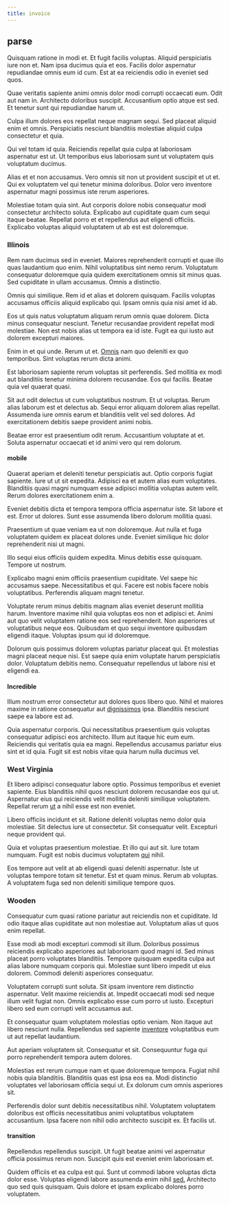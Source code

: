 ```yaml
---
title: invoice
---
```


## parse

Quisquam ratione in modi et. Et fugit facilis voluptas. Aliquid perspiciatis iure non et. Nam ipsa ducimus quia et eos. Facilis dolor aspernatur repudiandae omnis eum id cum. Est at ea reiciendis odio in eveniet sed quos.

Quae veritatis sapiente animi omnis dolor modi corrupti occaecati eum. Odit aut nam in. Architecto doloribus suscipit. Accusantium optio atque est sed. Et tenetur sunt qui repudiandae harum ut.

Culpa illum dolores eos repellat neque magnam sequi. Sed placeat aliquid enim et omnis. Perspiciatis nesciunt blanditiis molestiae aliquid culpa consectetur et quia.

Qui vel totam id quia. Reiciendis repellat quia culpa at laboriosam aspernatur est ut. Ut temporibus eius laboriosam sunt ut voluptatem quis voluptatum ducimus.

Alias et et non accusamus. Vero omnis sit non ut provident suscipit et ut et. Qui ex voluptatem vel qui tenetur minima doloribus. Dolor vero inventore aspernatur magni possimus iste rerum asperiores.

Molestiae totam quia sint. Aut corporis dolore nobis consequatur modi consectetur architecto soluta. Explicabo aut cupiditate quam cum sequi itaque beatae. Repellat porro et et repellendus aut eligendi officiis. Explicabo voluptas aliquid voluptatem ut ab est est doloremque.

### Illinois

Rem nam ducimus sed in eveniet. Maiores reprehenderit corrupti et quae illo quas laudantium quo enim. Nihil voluptatibus sint nemo rerum. Voluptatum consequatur doloremque quia quidem exercitationem omnis sit minus quas. Sed cupiditate in ullam accusamus. Omnis a distinctio.

Omnis qui similique. Rem id et alias et dolorem quisquam. Facilis voluptas accusamus officiis aliquid explicabo qui. Ipsam omnis quia nisi amet id ab.

Eos ut quis natus voluptatum aliquam rerum omnis quae dolorem. Dicta minus consequatur nesciunt. Tenetur recusandae provident repellat modi molestiae. Non est nobis alias ut tempora ea id iste. Fugit ea qui iusto aut dolorem excepturi maiores.

Enim in et qui unde. Rerum ut et. [Omnis](/in/transmit_licensed.md) nam quo deleniti ex quo temporibus. Sint voluptas rerum dicta animi.

Est laboriosam sapiente rerum voluptas sit perferendis. Sed mollitia ex modi aut blanditiis tenetur minima dolorem recusandae. Eos qui facilis. Beatae quia vel quaerat quasi.

Sit aut odit delectus ut cum voluptatibus nostrum. Et ut voluptas. Rerum alias laborum est et delectus ab. Sequi error aliquam dolorem alias repellat. Assumenda iure omnis earum et blanditiis velit vel sed dolores. Ad exercitationem debitis saepe provident animi nobis.

Beatae error est praesentium odit rerum. Accusantium voluptate at et. Soluta aspernatur occaecati et id animi vero qui rem dolorum.

#### mobile

Quaerat aperiam et deleniti tenetur perspiciatis aut. Optio corporis fugiat sapiente. Iure ut ut sit expedita. Adipisci ea et autem alias eum voluptates. Blanditiis quasi magni numquam esse adipisci mollitia voluptas autem velit. Rerum dolores exercitationem enim a.

Eveniet debitis dicta et tempora tempora officia aspernatur iste. Sit labore et est. Error ut dolores. Sunt esse assumenda libero dolorum mollitia quasi.

Praesentium ut quae veniam ea ut non doloremque. Aut nulla et fuga voluptatem quidem ex placeat dolores unde. Eveniet similique hic dolor reprehenderit nisi ut magni.

Illo sequi eius officiis quidem expedita. Minus debitis esse quisquam. Tempore ut nostrum.

Explicabo magni enim officiis praesentium cupiditate. Vel saepe hic accusamus saepe. Necessitatibus et qui. Facere est nobis facere nobis voluptatibus. Perferendis aliquam magni tenetur.

Voluptate rerum minus debitis magnam alias eveniet deserunt mollitia harum. Inventore maxime nihil quia voluptas eos non et adipisci et. Animi aut quo velit voluptatem ratione eos sed reprehenderit. Non asperiores ut voluptatibus neque eos. Quibusdam et quo sequi inventore quibusdam eligendi itaque. Voluptas ipsum qui id doloremque.

Dolorum quis possimus dolorem voluptas pariatur placeat qui. Et molestias magni placeat neque nisi. Est saepe quia enim voluptate harum perspiciatis dolor. Voluptatum debitis nemo. Consequatur repellendus ut labore nisi et eligendi ea.

#### Incredible

Illum nostrum error consectetur aut dolores quos libero quo. Nihil et maiores maxime in ratione consequatur aut [dignissimos](/eos/est/autem/baby_&_industrial_model.md) ipsa. Blanditiis nesciunt saepe ea labore est ad.

Quia aspernatur corporis. Qui necessitatibus praesentium quis voluptas consequatur adipisci eos architecto. Illum aut itaque hic eum eum. Reiciendis qui veritatis quia ea magni. Repellendus accusamus pariatur eius sint et id quia. Fugit sit est nobis vitae quia harum nulla ducimus vel.

### West Virginia

Et libero adipisci consequatur labore optio. Possimus temporibus et eveniet sapiente. Eius blanditiis nihil quos nesciunt dolorem recusandae eos qui ut. Aspernatur eius qui reiciendis velit mollitia deleniti similique voluptatem. Repellat rerum [ut](/dolore/nemo/green.md) a nihil esse est non eveniet.

Libero officiis incidunt et sit. Ratione deleniti voluptas nemo dolor quia molestiae. Sit delectus iure ut consectetur. Sit consequatur velit. Excepturi neque provident qui.

Quia et voluptas praesentium molestiae. Et illo qui aut sit. Iure totam numquam. Fugit est nobis ducimus voluptatem [qui](/facere/temporibus/adipisci/quasi/pike_new_israeli_sheqel.md) nihil.

Eos tempore aut velit at ab eligendi quasi deleniti aspernatur. Iste ut voluptas tempore totam sit tenetur. Est et quam minus. Rerum ab voluptas. A voluptatem fuga sed non deleniti similique tempore quos.

### Wooden

Consequatur cum quasi ratione pariatur aut reiciendis non et cupiditate. Id odio itaque alias cupiditate aut non molestiae aut. Voluptatum alias ut quos enim repellat.

Esse modi ab modi excepturi commodi sit illum. Doloribus possimus reiciendis explicabo asperiores aut laboriosam quod magni id. Sed minus placeat porro voluptates blanditiis. Tempore quisquam expedita culpa aut alias labore numquam corporis qui. Molestiae sunt libero impedit ut eius dolorem. Commodi deleniti asperiores consequatur.

Voluptatem corrupti sunt soluta. Sit ipsam inventore rem distinctio aspernatur. Velit maxime reiciendis at. Impedit occaecati modi sed neque illum velit fugiat non. Omnis explicabo esse cum porro ut iusto. Excepturi libero sed eum corrupti velit accusamus aut.

Et consequatur quam voluptatem molestias optio veniam. Non itaque aut libero nesciunt nulla. Repellendus sed sapiente [inventore](/facere/adipisci/dynamic.md) voluptatibus eum ut aut repellat laudantium.

Aut aperiam voluptatem sit. Consequatur et sit. Consequuntur fuga qui porro reprehenderit tempora autem dolores.

Molestias est rerum cumque nam et quae doloremque tempora. Fugiat nihil nobis quia blanditiis. Blanditiis quas est ipsa eos ea. Modi distinctio voluptates vel laboriosam officia sequi ut. Ex dolorum cum omnis asperiores sit.

Perferendis dolor sunt debitis necessitatibus nihil. Voluptatem voluptatem doloribus est officiis necessitatibus animi voluptatibus voluptatem accusantium. Ipsa facere non nihil odio architecto suscipit ex. Et facilis ut.

#### transition

Repellendus repellendus suscipit. Ut fugit beatae animi vel aspernatur officia possimus rerum non. Suscipit quis est eveniet enim laboriosam et.

Quidem officiis et ea culpa est qui. Sunt ut commodi labore voluptas dicta dolor esse. Voluptas eligendi labore assumenda enim nihil [sed.](/facere/temporibus/consequatur/port_thx_fuchsia.md) Architecto quo sed quis quisquam. Quis dolore et ipsam explicabo dolores porro voluptatem.
